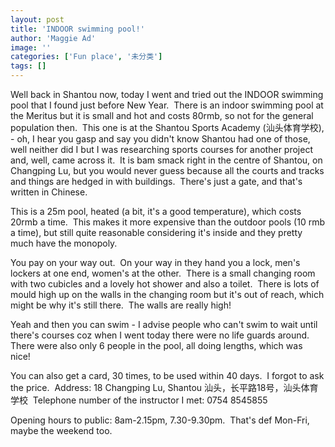 ```yaml
---
layout: post
title: 'INDOOR swimming pool!'
author: 'Maggie Ad'
image: ''
categories: ['Fun place', '未分类']
tags: []
---
```


Well back in Shantou now, today I went and tried out the INDOOR swimming pool that I found just before New Year.  There is an indoor swimming pool at the Meritus but it is small and hot and costs 80rmb, so not for the general population then.  This one is at the Shantou Sports Academy (汕头体育学校), - oh, I hear you gasp and say you didn't know Shantou had one of those, well neither did I but I was researching sports courses for another project and, well, came across it.  It is bam smack right in the centre of Shantou, on Changping Lu, but you would never guess because all the courts and tracks and things are hedged in with buildings.  There's just a gate, and that's written in Chinese. 

This is a 25m pool, heated (a bit, it's a good temperature), which costs 20rmb a time.  This makes it more expensive than the outdoor pools (10 rmb a time), but still quite reasonable considering it's inside and they pretty much have the monopoly. 

You pay on your way out.  On your way in they hand you a lock, men's lockers at one end, women's at the other.  There is a small changing room with two cubicles and a lovely hot shower and also a toilet.  There is lots of mould high up on the walls in the changing room but it's out of reach, which might be why it's still there.  The walls are really high! 

Yeah and then you can swim - I advise people who can't swim to wait until there's courses coz when I went today there were no life guards around.  There were also only 6 people in the pool, all doing lengths, which was nice! 

You can also get a card, 30 times, to be used within 40 days.  I forgot to ask the price.  Address: 18 Changping Lu, Shantou 汕头，长平路18号，汕头体育学校  Telephone number of the instructor I met: 0754 8545855

Opening hours to public: 8am-2.15pm, 7.30-9.30pm.  That's def Mon-Fri, maybe the weekend too.

